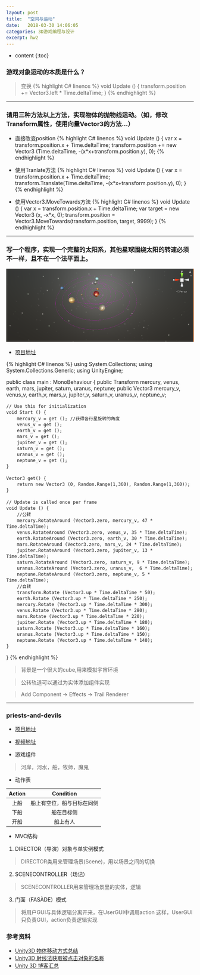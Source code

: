 ```yaml
---
layout: post
title:  "空间与运动"
date:   2018-03-30 14:06:05
categories: 3D游戏编程与设计
excerpt: hw2
---
```


* content
{:toc}

### 游戏对象运动的本质是什么？

>变换
{% highlight C# linenos %}
void Update () {
	transform.position += Vector3.left * Time.deltaTime;
}
{% endhighlight %}

---

### 请用三种方法以上方法，实现物体的抛物线运动。（如，修改Transform属性，使用向量Vector3的方法…）

* 直接改变position
{% highlight C# linenos %}
void Update () {
	var x = transform.position.x + Time.deltaTime;
	transform.position += new Vector3 (Time.deltaTime, -(x*x+transform.position.y), 0);
{% endhighlight %}

* 使用Tranlate方法
{% highlight C# linenos %}
void Update () {
	var x = transform.position.x + Time.deltaTime;
	transform.Translate(Time.deltaTime, -(x*x+transform.position.y), 0);
}
{% endhighlight %}

* 使用Vector3.MoveTowards方法
{% highlight C# linenos %}
void Update () {
    var x = transform.position.x + Time.deltaTime;
	var target = new Vector3 (x, -x*x, 0);
	transform.position = Vector3.MoveTowards(transform.position, target, 9999);
}
{% endhighlight %}

---

### 写一个程序，实现一个完整的太阳系，其他星球围绕太阳的转速必须不一样，且不在一个法平面上。
![Image text](https://raw.githubusercontent.com/Lyrix28/Lyrix28.github.io/master/assets/Pictures/solarsystem.png)

* [项目地址](https://github.com/Lyrix28/Lyrix28.github.io/tree/master/assets/UnityProject/hw2)

{% highlight C# linenos %}
using System.Collections;
using System.Collections.Generic;
using UnityEngine;

public class main : MonoBehaviour {
	public Transform mercury, venus, earth, mars, jupiter, saturn, uranus, neptune;
	public Vector3 mercury_v, venus_v, earth_v, mars_v, jupiter_v, saturn_v, uranus_v, neptune_v;

	// Use this for initialization
	void Start () {
		mercury_v = get (); //获得各行星旋转的角度
		venus_v = get ();
		earth_v = get ();
		mars_v = get ();
		jupiter_v = get ();
		saturn_v = get ();
		uranus_v = get ();
		neptune_v = get ();
	}

	Vector3 get() {
		return new Vector3 (0, Random.Range(1,360), Random.Range(1,360));
	}

	// Update is called once per frame
	void Update () {
	    //公转
		mercury.RotateAround (Vector3.zero, mercury_v, 47 * Time.deltaTime);
		venus.RotateAround (Vector3.zero, venus_v, 35 * Time.deltaTime);
		earth.RotateAround (Vector3.zero, earth_v, 30 * Time.deltaTime);
		mars.RotateAround (Vector3.zero, mars_v, 24 * Time.deltaTime);
		jupiter.RotateAround (Vector3.zero, jupiter_v, 13 * Time.deltaTime);
		saturn.RotateAround (Vector3.zero, saturn_v, 9 * Time.deltaTime);
		uranus.RotateAround (Vector3.zero, uranus_v,  6 * Time.deltaTime);
		neptune.RotateAround (Vector3.zero, neptune_v, 5 * Time.deltaTime);
		//自转
		transform.Rotate (Vector3.up * Time.deltaTime * 50);
        earth.Rotate (Vector3.up * Time.deltaTime * 250);
        mercury.Rotate (Vector3.up * Time.deltaTime * 300);
        venus.Rotate (Vector3.up * Time.deltaTime * 280);
        mars.Rotate (Vector3.up * Time.deltaTime * 220);
        jupiter.Rotate (Vector3.up * Time.deltaTime * 180);
        saturn.Rotate (Vector3.up * Time.deltaTime * 160);
        uranus.Rotate (Vector3.up * Time.deltaTime * 150);
        neptune.Rotate (Vector3.up * Time.deltaTime * 140);
	}
}
{% endhighlight %}

> 背景是一个很大的cube,用来模拟宇宙环境

> 公转轨道可以通过为实体添加组件实现

> Add Component -> Effects -> Trail Renderer

---

### priests-and-devils

* [项目地址](https://github.com/Lyrix28/Lyrix28.github.io/tree/master/assets/UnityProject/hw2)
* [视频地址](https://github.com/Lyrix28/Lyrix28.github.io/blob/master/assets/Videos/hw2.mp4)

* 游戏组件
> 河岸，河水，船，牧师，魔鬼

* 动作表

| Action | Condition |
|:------:|:---------:|
| 上船 | 船上有空位，船与目标在同侧 |
| 下船 | 船在目标侧 |
| 开船 | 船上有人 |


* MVC结构
1. DIRECTOR（导演）对象与单实例模式
> DIRECTOR类用来管理场景(Scene)，用以场景之间的切换
2. SCENECONTROLLER（场记）
> SCENECONTROLLER用来管理场景里的实体，逻辑
3. 门面（FASÀDE）模式 
> 将用户GUI与具体逻辑分离开来，在UserGUI中调用action
这样，UserGUI只负责GUI，action负责逻辑实现

### 参考资料

* [Unity3D 物体移动方式总结](https://blog.csdn.net/myarrow/article/details/45846567)
* [Unity3D 射线法获取被点击对象的名称](https://blog.csdn.net/weiming8517/article/details/52854220)
* [Unity 3D 博客汇总](https://blog.csdn.net/pmlpml/article/details/72236930)